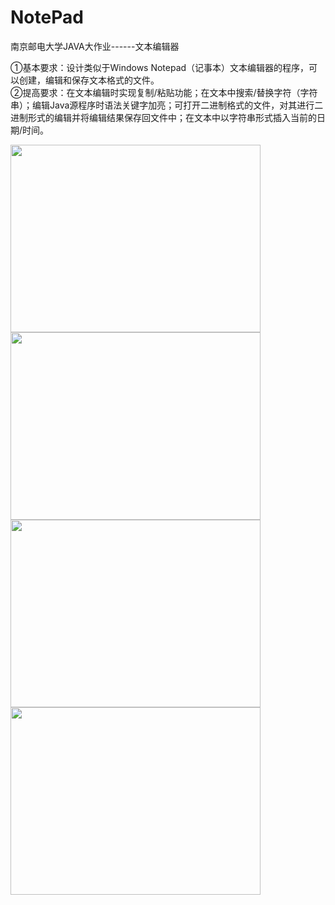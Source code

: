 # NotePad
南京邮电大学JAVA大作业------文本编辑器

①基本要求：设计类似于Windows Notepad（记事本）文本编辑器的程序，可以创建，编辑和保存文本格式的文件。
<br/>
②提高要求：在文本编辑时实现复制/粘贴功能；在文本中搜索/替换字符（字符串）；编辑Java源程序时语法关键字加亮；可打开二进制格式的文件，对其进行二进制形式的编辑并将编辑结果保存回文件中；在文本中以字符串形式插入当前的日期/时间。

<img src="http://pryc8dc7h.bkt.clouddn.com/NotePad/1.jpg" width=400px height=300px align=center >
<img src="http://pryc8dc7h.bkt.clouddn.com/NotePad/2.jpg" width=400px height=300px align=center >
<img src="http://pryc8dc7h.bkt.clouddn.com/NotePad/3.jpg" width=400px height=300px align=center >
<img src="http://pryc8dc7h.bkt.clouddn.com/NotePad/4.jpg" width=400px height=300px align=center >
